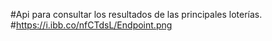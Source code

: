 #Api para consultar los resultados de las principales loterías.
#https://i.ibb.co/nfCTdsL/Endpoint.png
